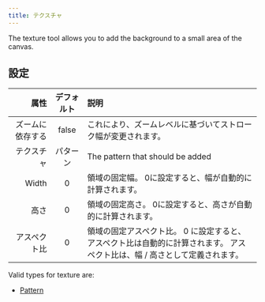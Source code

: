 ```yaml
---
title: テクスチャ
---
```


The texture tool allows you to add the background to a small area of the canvas.

## 設定

|       属性 | デフォルト | 説明                                                                |
| -------: | :---: | :---------------------------------------------------------------- |
| ズームに依存する | false | これにより、ズームレベルに基づいてストローク幅が変更されます。                                   |
|    テクスチャ |  パターン | The pattern that should be added                                  |
|    Width |   0   | 領域の固定幅。 0に設定すると、幅が自動的に計算されます。                                     |
|       高さ |   0   | 領域の固定高さ。 0に設定すると、高さが自動的に計算されます。                                   |
|   アスペクト比 |   0   | 領域の固定アスペクト比。 0 に設定すると、アスペクト比は自動的に計算されます。 アスペクト比は、幅 / 高さとして定義されます。 |

Valid types for texture are:

- [Pattern](../../background#pattern)
